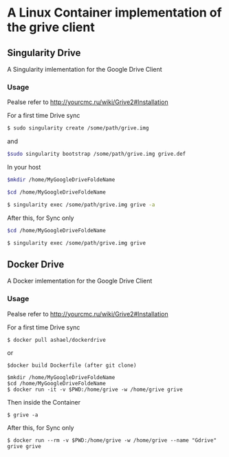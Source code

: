 # A Linux Container implementation of the grive client

## Singularity Drive
A Singularity imlementation for the Google Drive Client

### Usage
Pealse refer to http://yourcmc.ru/wiki/Grive2#Installation

For a first time Drive sync
```bash
$ sudo singularity create /some/path/grive.img 
```
and

```bash
$sudo singularity bootstrap /some/path/grive.img grive.def
```
In your host 
```bash
$mkdir /home/MyGoogleDriveFoldeName
```
```bash
$cd /home/MyGoogleDriveFoldeName
```
```bash
$ singularity exec /some/path/grive.img grive -a
```

After this, for Sync only
```bash
$cd /home/MyGoogleDriveFoldeName
```
```bash
$ singularity exec /some/path/grive.img grive
```
## Docker Drive
A Docker imlementation for the Google Drive Client

### Usage
Pealse refer to http://yourcmc.ru/wiki/Grive2#Installation

For a first time Drive sync
```
$ docker pull ashael/dockerdrive 
```
or 
```
$docker build Dockerfile (after git clone)
```
```
$mkdir /home/MyGoogleDriveFoldeName
$cd /home/MyGoogleDriveFoldeName
$ docker run -it -v $PWD:/home/grive -w /home/grive grive
```

Then inside the Container
```
$ grive -a
```

After this, for Sync only
```
$ docker run --rm -v $PWD:/home/grive -w /home/grive --name "Gdrive" grive grive
```

